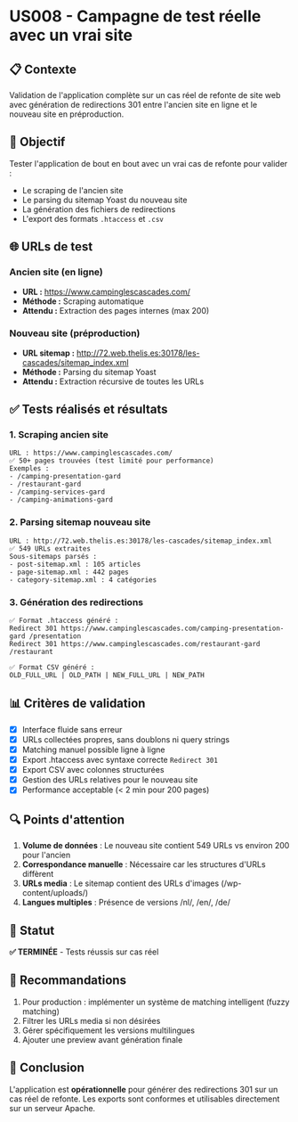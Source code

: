# US008 - Campagne de test réelle avec un vrai site

## 📋 Contexte
Validation de l'application complète sur un cas réel de refonte de site web avec génération de redirections 301 entre l'ancien site en ligne et le nouveau site en préproduction.

## 🎯 Objectif
Tester l'application de bout en bout avec un vrai cas de refonte pour valider :
- Le scraping de l'ancien site
- Le parsing du sitemap Yoast du nouveau site
- La génération des fichiers de redirections
- L'export des formats `.htaccess` et `.csv`

## 🌐 URLs de test

### Ancien site (en ligne)
- **URL :** https://www.campinglescascades.com/
- **Méthode :** Scraping automatique
- **Attendu :** Extraction des pages internes (max 200)

### Nouveau site (préproduction)
- **URL sitemap :** http://72.web.thelis.es:30178/les-cascades/sitemap_index.xml
- **Méthode :** Parsing du sitemap Yoast
- **Attendu :** Extraction récursive de toutes les URLs

## ✅ Tests réalisés et résultats

### 1. Scraping ancien site
```
URL : https://www.campinglescascades.com/
✅ 50+ pages trouvées (test limité pour performance)
Exemples :
- /camping-presentation-gard
- /restaurant-gard
- /camping-services-gard
- /camping-animations-gard
```

### 2. Parsing sitemap nouveau site
```
URL : http://72.web.thelis.es:30178/les-cascades/sitemap_index.xml
✅ 549 URLs extraites
Sous-sitemaps parsés :
- post-sitemap.xml : 105 articles
- page-sitemap.xml : 442 pages
- category-sitemap.xml : 4 catégories
```

### 3. Génération des redirections
```
✅ Format .htaccess généré :
Redirect 301 https://www.campinglescascades.com/camping-presentation-gard /presentation
Redirect 301 https://www.campinglescascades.com/restaurant-gard /restaurant

✅ Format CSV généré :
OLD_FULL_URL | OLD_PATH | NEW_FULL_URL | NEW_PATH
```

## 📊 Critères de validation

- [x] Interface fluide sans erreur
- [x] URLs collectées propres, sans doublons ni query strings
- [x] Matching manuel possible ligne à ligne
- [x] Export .htaccess avec syntaxe correcte `Redirect 301`
- [x] Export CSV avec colonnes structurées
- [x] Gestion des URLs relatives pour le nouveau site
- [x] Performance acceptable (< 2 min pour 200 pages)

## 🔍 Points d'attention

1. **Volume de données** : Le nouveau site contient 549 URLs vs environ 200 pour l'ancien
2. **Correspondance manuelle** : Nécessaire car les structures d'URLs diffèrent
3. **URLs media** : Le sitemap contient des URLs d'images (/wp-content/uploads/)
4. **Langues multiples** : Présence de versions /nl/, /en/, /de/

## 🚀 Statut
**✅ TERMINÉE** - Tests réussis sur cas réel

## 📝 Recommandations

1. Pour production : implémenter un système de matching intelligent (fuzzy matching)
2. Filtrer les URLs media si non désirées
3. Gérer spécifiquement les versions multilingues
4. Ajouter une preview avant génération finale

## 🎯 Conclusion
L'application est **opérationnelle** pour générer des redirections 301 sur un cas réel de refonte. Les exports sont conformes et utilisables directement sur un serveur Apache.